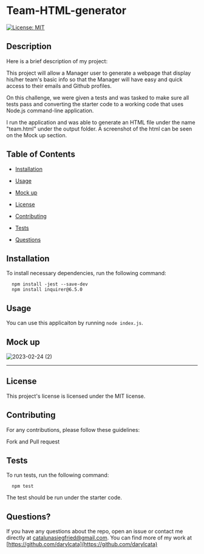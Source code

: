 # Team-HTML-generator

[![License: MIT](https://img.shields.io/badge/MIT-blue.svg)](https://opensource.org/licenses/MIT)

 ## Description 
 
 Here is a brief description of my project:
 
 This project will allow a Manager user to generate a webpage that display his/her team's basic info so that the Manager will have easy and quick access to their emails and Github profiles.
 
 On this challenge, we were given a tests and was tasked to make sure all tests pass and converting the starter code to a working code that uses Node.js command-line application.
 
 I run the application and was able to generate an HTML file under the name "team.html" under the output folder.
 A screenshot of the html can be seen on the Mock up section.
 
## Table of Contents

* [Installation](#installation)

* [Usage](#usage)

* [Mock up](#mock-up)

* [License](#license)

* [Contributing](#contributing)

* [Tests](#tests)

* [Questions](#questions)
## Installation
 
To install necessary dependencies, run the following command:
 
      npm install -jest --save-dev
      npm install inquirer@6.5.0
      
## Usage 

You can use this applicaiton by running `node index.js`.

## Mock up

![2023-02-24 (2)](https://user-images.githubusercontent.com/117319952/221317708-374a0f58-aa5e-484d-8ad6-a01389cd25f9.png)

---


## License
 
This project's license is licensed under the MIT license.
## Contributing
 
For any contributions, please follow these guidelines:

 Fork and Pull request
## Tests
 
 To run tests, run the following command:
 
      npm test

The test should be run under the starter code.

## Questions?

If you have any questions about the repo, open an issue or contact me directly at catalunasiegfried@gmail.com. 
You can find more of my work at [https://github.com/darylcata](https://github.com/darylcata)
